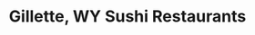 ---
layout: city
title: Gillette, WY Sushi Restaurants
permalink: /wyoming/gillette/
stateAbbr: WY
stateName: Wyoming
cityName: Gillette
---